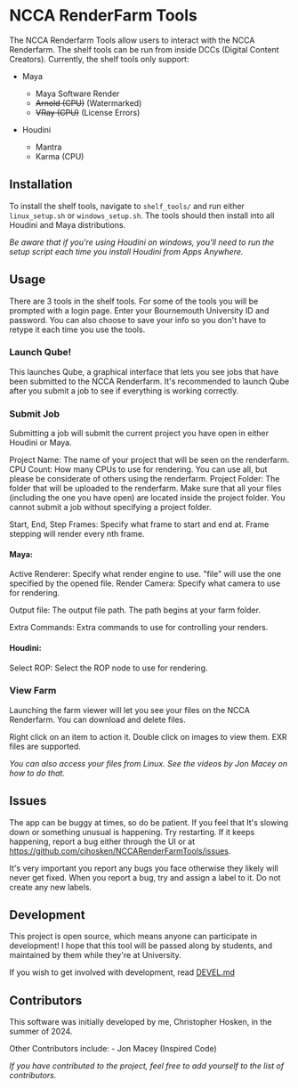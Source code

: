 # NCCA RenderFarm Tools
The NCCA Renderfarm Tools allow users to interact with the NCCA Renderfarm. The shelf tools can be run from inside DCCs (Digital Content Creators). Currently, the shelf tools only support:

 - Maya
    - Maya Software Render
    - ~~Arnold (CPU)~~ (Watermarked)
    - ~~VRay (CPU)~~ (License Errors)

 - Houdini
    - Mantra
    - Karma (CPU)


## Installation
To install the shelf tools, navigate to `shelf_tools/` and run either `linux_setup.sh` or `windows_setup.sh`. The tools should then install into all Houdini and Maya distributions.

*Be aware that if you're using Houdini on windows, you'll need to run the setup script each time you install Houdini from Apps Anywhere.*

## Usage
There are 3 tools in the shelf tools. For some of the tools you will be prompted with a login page. Enter your Bournemouth University ID and password. You can also choose to save your info so you don't have to retype it each time you use the tools.

### Launch Qube!
This launches Qube, a graphical interface that lets you see jobs that have been submitted to the NCCA Renderfarm. It's recommended to launch Qube after you submit a job to see if everything is working correctly.

### Submit Job
Submitting a job will submit the current project you have open in either Houdini or Maya. 

Project Name: The name of your project that will be seen on the renderfarm.
CPU Count: How many CPUs to use for rendering. You can use all, but please be considerate of others using the renderfarm.
Project Folder: The folder that will be uploaded to the renderfarm. Make sure that all your files (including the one you have open) are located inside the project folder. You cannot submit a job without specifying a project folder.

Start, End, Step Frames: Specify what frame to start and end at. Frame stepping will render every nth frame.

#### Maya:

Active Renderer: Specify what render engine to use. "file" will use the one specified by the opened file.
Render Camera: Specify what camera to use for rendering.

Output file: The output file path. The path begins at your farm folder.

Extra Commands: Extra commands to use for controlling your renders.

#### Houdini:

Select ROP: Select the ROP node to use for rendering.


### View Farm
Launching the farm viewer will let you see your files on the NCCA Renderfarm. You can download and delete files. 

Right click on an item to action it.
Double click on images to view them. EXR files are supported.

*You can also access your files from Linux. See the videos by Jon Macey on how to do that.*

## Issues
The app can be buggy at times, so do be patient. If you feel that It's slowing down or something unusual is happening. Try restarting. If it keeps happening, report a bug either through the UI or at https://github.com/cjhosken/NCCARenderFarmTools/issues.

It's very important you report any bugs you face otherwise they likely will never get fixed. When you report a bug, try and assign a label to it. Do not create any new labels.

## Development
This project is open source, which means anyone can participate in development! I hope that this tool will be passed along by students, and maintained by them while they're at University.

If you wish to get involved with development, read [DEVEL.md](DEVEL.md)

## Contributors
This software was initially developed by me, Christopher Hosken, in the summer of 2024.

Other Contributors include:
    - Jon Macey (Inspired Code)


*If you have contributed to the project, feel free to add yourself to the list of contributors.*